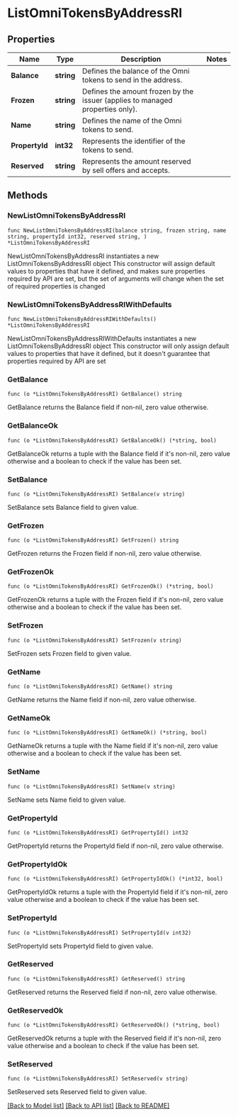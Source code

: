 # ListOmniTokensByAddressRI

## Properties

Name | Type | Description | Notes
------------ | ------------- | ------------- | -------------
**Balance** | **string** | Defines the balance of the Omni tokens to send in the address. | 
**Frozen** | **string** | Defines the amount frozen by the issuer (applies to managed properties only). | 
**Name** | **string** | Defines the name of the Omni tokens to send. | 
**PropertyId** | **int32** | Represents the identifier of the tokens to send. | 
**Reserved** | **string** | Represents the amount reserved by sell offers and accepts. | 

## Methods

### NewListOmniTokensByAddressRI

`func NewListOmniTokensByAddressRI(balance string, frozen string, name string, propertyId int32, reserved string, ) *ListOmniTokensByAddressRI`

NewListOmniTokensByAddressRI instantiates a new ListOmniTokensByAddressRI object
This constructor will assign default values to properties that have it defined,
and makes sure properties required by API are set, but the set of arguments
will change when the set of required properties is changed

### NewListOmniTokensByAddressRIWithDefaults

`func NewListOmniTokensByAddressRIWithDefaults() *ListOmniTokensByAddressRI`

NewListOmniTokensByAddressRIWithDefaults instantiates a new ListOmniTokensByAddressRI object
This constructor will only assign default values to properties that have it defined,
but it doesn't guarantee that properties required by API are set

### GetBalance

`func (o *ListOmniTokensByAddressRI) GetBalance() string`

GetBalance returns the Balance field if non-nil, zero value otherwise.

### GetBalanceOk

`func (o *ListOmniTokensByAddressRI) GetBalanceOk() (*string, bool)`

GetBalanceOk returns a tuple with the Balance field if it's non-nil, zero value otherwise
and a boolean to check if the value has been set.

### SetBalance

`func (o *ListOmniTokensByAddressRI) SetBalance(v string)`

SetBalance sets Balance field to given value.


### GetFrozen

`func (o *ListOmniTokensByAddressRI) GetFrozen() string`

GetFrozen returns the Frozen field if non-nil, zero value otherwise.

### GetFrozenOk

`func (o *ListOmniTokensByAddressRI) GetFrozenOk() (*string, bool)`

GetFrozenOk returns a tuple with the Frozen field if it's non-nil, zero value otherwise
and a boolean to check if the value has been set.

### SetFrozen

`func (o *ListOmniTokensByAddressRI) SetFrozen(v string)`

SetFrozen sets Frozen field to given value.


### GetName

`func (o *ListOmniTokensByAddressRI) GetName() string`

GetName returns the Name field if non-nil, zero value otherwise.

### GetNameOk

`func (o *ListOmniTokensByAddressRI) GetNameOk() (*string, bool)`

GetNameOk returns a tuple with the Name field if it's non-nil, zero value otherwise
and a boolean to check if the value has been set.

### SetName

`func (o *ListOmniTokensByAddressRI) SetName(v string)`

SetName sets Name field to given value.


### GetPropertyId

`func (o *ListOmniTokensByAddressRI) GetPropertyId() int32`

GetPropertyId returns the PropertyId field if non-nil, zero value otherwise.

### GetPropertyIdOk

`func (o *ListOmniTokensByAddressRI) GetPropertyIdOk() (*int32, bool)`

GetPropertyIdOk returns a tuple with the PropertyId field if it's non-nil, zero value otherwise
and a boolean to check if the value has been set.

### SetPropertyId

`func (o *ListOmniTokensByAddressRI) SetPropertyId(v int32)`

SetPropertyId sets PropertyId field to given value.


### GetReserved

`func (o *ListOmniTokensByAddressRI) GetReserved() string`

GetReserved returns the Reserved field if non-nil, zero value otherwise.

### GetReservedOk

`func (o *ListOmniTokensByAddressRI) GetReservedOk() (*string, bool)`

GetReservedOk returns a tuple with the Reserved field if it's non-nil, zero value otherwise
and a boolean to check if the value has been set.

### SetReserved

`func (o *ListOmniTokensByAddressRI) SetReserved(v string)`

SetReserved sets Reserved field to given value.



[[Back to Model list]](../README.md#documentation-for-models) [[Back to API list]](../README.md#documentation-for-api-endpoints) [[Back to README]](../README.md)


